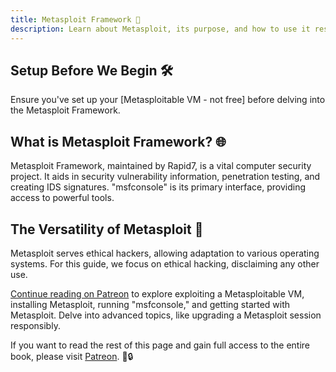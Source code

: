 ```yaml
---
title: Metasploit Framework 🔐
description: Learn about Metasploit, its purpose, and how to use it responsibly.
---
```


## Setup Before We Begin 🛠

Ensure you've set up your [Metasploitable VM - not free] before delving into the Metasploit Framework.

## What is Metasploit Framework? 🌐

Metasploit Framework, maintained by Rapid7, is a vital computer security project. It aids in security vulnerability information, penetration testing, and creating IDS signatures. "msfconsole" is its primary interface, providing access to powerful tools.

## The Versatility of Metasploit 🧐

Metasploit serves ethical hackers, allowing adaptation to various operating systems. For this guide, we focus on ethical hacking, disclaiming any other use.

[Continue reading on Patreon](https://www.patreon.com/icysponge/shop/hackers-handbook-vol-1-103217?source=storefront) to explore exploiting a Metasploitable VM, installing Metasploit, running "msfconsole," and getting started with Metasploit. Delve into advanced topics, like upgrading a Metasploit session responsibly.

If you want to read the rest of this page and gain full access to the entire book, please visit [Patreon](https://www.patreon.com/icysponge/shop/hackers-handbook-vol-1-103217?source=storefront). 📘🔒
